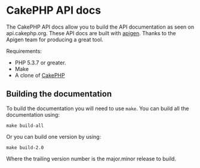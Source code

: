 # CakePHP API docs #

The CakePHP API docs allow you to build the API documentation as seen on api.cakephp.org.
These API docs are built with [apigen](https://github.com/apigen/apigen). Thanks to the Apigen
team for producing a great tool.

Requirements:

* PHP 5.3.7 or greater.
* Make
* A clone of [CakePHP](https://github.com/cakephp/cakephp)

## Building the documentation ##

To build the documentation you will need to use `make`. You can build all the documentation using:

    make build-all

Or you can build one version by using:

    make build-2.0

Where the trailing version number is the major.minor release to build.
